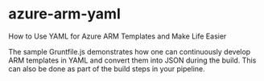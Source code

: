 # azure-arm-yaml
How to Use YAML for Azure ARM Templates and Make Life Easier

The sample Gruntfile.js demonstrates how one can continuously develop ARM templates in YAML and convert them into JSON during the build. This can also be done as part of the build steps in your pipeline.

